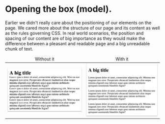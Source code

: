 # Opening the box (model).
Earlier we didn't really care about the positioning of our elements on the page. We cared more about the structure of our page and its content as well as the rules governing CSS. In real world scenarios, the position and spacing of our content are of big importance as they would make the difference between a pleasant and readable page and a big unreadable chunk of text.


<table>
<thead style="text-align:center;">
<tr>
<td> Without it </td> <td> With it </td>
</tr> 
</thead>
<tbody>
<tr>
<td> <img src=".guides/img/before.png" style="width: 100%;"> </td> <td> <img src=".guides/img/after.png" style="width: 100%;"> </td>
</tr>
</tbody>
</table>